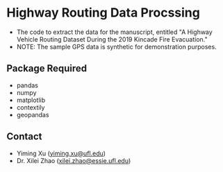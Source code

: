 # Highway Routing Data Procssing
- The code to extract the data for the manuscript, entitled "A Highway Vehicle Routing Dataset During the 2019 Kincade Fire Evacuation."
- NOTE: The sample GPS data is synthetic for demonstration purposes.

## Package Required
- pandas
- numpy
- matplotlib
- contextily
- geopandas

## Contact
- Yiming Xu (yiming.xu@ufl.edu)
- Dr. Xilei Zhao (xilei.zhao@essie.ufl.edu)
